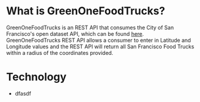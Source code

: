 <h1>What is GreenOneFoodTrucks?</h1>
GreenOneFoodTrucks is an REST API that consumes the City of San Francisco's open dataset API, which can be found <a href="https://data.sfgov.org/Economy-and-Community/Mobile-Food-Facility-Permit/rqzj-sfat/data" target="_blank">here</a>. GreenOneFoodTrucks REST API allows a consumer to enter in Latitude and Longitude values and the REST API will return all San Francisco Food Trucks within a radius of the coordinates provided.

<h1>Technology</h1>
<ul>
	<li>dfasdf</li>
</ul>



